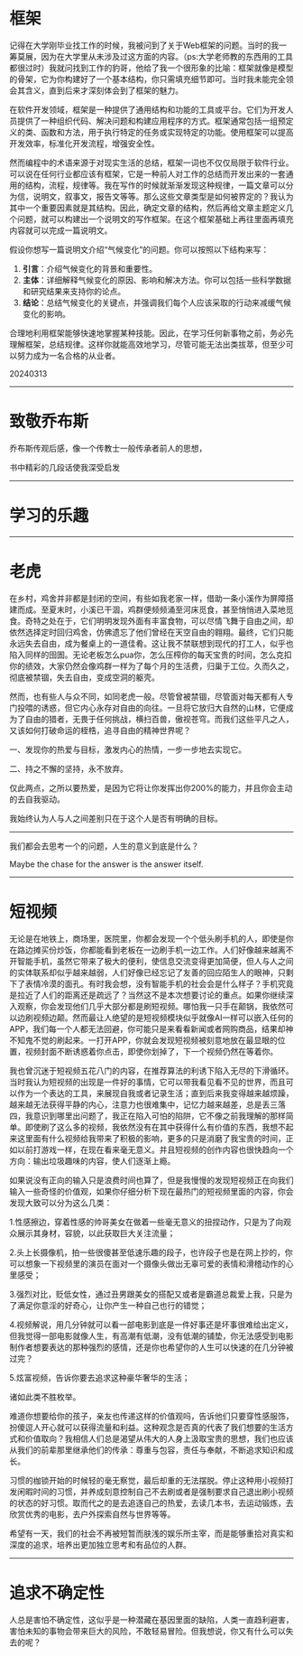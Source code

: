 # 框架

​      记得在大学刚毕业找工作的时候，我被问到了关于Web框架的问题。当时的我一筹莫展，因为在大学里从未涉及过这方面的内容。（ps:大学老师教的东西用的工具都很过时）我就问找到工作的豹哥，他给了我一个很形象的比喻：框架就像是模型的骨架，它为你构建好了一个基本结构，你只需填充细节即可。当时我未能完全领会其含义，直到后来才深刻体会到了框架的魅力。

​      在软件开发领域，框架是一种提供了通用结构和功能的工具或平台。它们为开发人员提供了一种组织代码、解决问题和构建应用程序的方式。框架通常包括一组预定义的类、函数和方法，用于执行特定的任务或实现特定的功能。使用框架可以提高开发效率，标准化开发流程，增强安全性。

​      然而编程中的术语来源于对现实生活的总结，框架一词也不仅仅局限于软件行业。可以说在任何行业都应该有框架，它是一种前人对工作的总结而开发出来的一套通用的结构，流程，规律等。我在写作的时候就渐渐发现这种规律，一篇文章可以分为信，说明文，叙事文，报告文等等。那么这些文章类型是如何被界定的？我认为其中一个重要因素就是其结构。因此，确定文章的结构，然后再给文章主题定义几个问题，就可以构建出一个说明文的写作框架。在这个框架基础上再往里面再填充内容就可以完成一篇说明文。

假设你想写一篇说明文介绍“气候变化”的问题。你可以按照以下结构来写：

1. **引言**：介绍气候变化的背景和重要性。
2. **主体**：详细解释气候变化的原因、影响和解决方法。你可以包括一些科学数据和研究结果来支持你的论点。
3. **结论**：总结气候变化的关键点，并强调我们每个人应该采取的行动来减缓气候变化的影响。

​    合理地利用框架能够快速地掌握某种技能。因此，在学习任何新事物之前，务必先理解框架，总结规律。这样你就能高效地学习，尽管可能无法出类拔萃，但至少可以努力成为一名合格的从业者。

20240313

---

# 致敬乔布斯

乔布斯传观后感，像一个传教士一般传承者前人的思想，

书中精彩的几段话使我深受启发



---

# 学习的乐趣

---

# 老虎

​     在乡村，鸡舍并非都是封闭的空间，有些如我老家一样，借助一条小溪作为屏障搭建而成。至夏末时，小溪已干涸，鸡群便频频涌至河床觅食，甚至悄悄进入菜地觅食。奇特之处在于，它们明明发现外面有丰富食物，可以尽情飞舞于自由之间，却依然选择定时回归鸡舍，仿佛遗忘了他们曾经在天空自由的翱翔。最终，它们只能永远失去自由，成为餐桌上的一道佳肴。这让我不禁联想到现代的打工人，似乎也陷入同样的囹圄。无论老板怎么pua你，怎么压榨你的每天宝贵的时间，怎么克扣你的绩效，大家仍然会像鸡群一样为了每个月的生活费，归巢于工位。久而久之，彻底被禁锢，失去自由，变成空洞的躯壳。

​     然而，也有些人与众不同，如同老虎一般。尽管曾被禁锢，尽管面对每天都有人专门投喂的诱惑，但它内心永存对自由的向往。一旦将它放归大自然的山林，它便成为了自由的猎者，无畏于任何挑战，横扫百兽，傲视苍穹。而我们这些平凡之人，又该如何打破命运的桎梏，追寻自由的精神世界呢？

一、发现你的热爱与目标，激发内心的热情，一步一步地去实现它。

二、持之不懈的坚持，永不放弃。

仅此两点，之所以要热爱，是因为它将让你发挥出你200%的能力，并且你会主动的去自我驱动。

我始终认为人与人之间差别只在于这个人是否有明确的目标。



---

我们都会去思考一个的问题，人生的意义到底是什么？

Maybe the chase for the answer is the answer itself.





---

# 

# 短视频

​		无论是在地铁上，商场里，医院里，你都会发现一个个低头刷手机的人，即使是你在路边摊买份炒饭，你都能看到老板在一边刷手机一边工作。人们好像越来越离不开智能手机，虽然它带来了极大的便利，使信息交流变得更加简便，但人与人之间的实体联系却似乎越来越弱，人们好像已经忘记了友善的回应陌生人的眼神，只剩下了表情冷漠的面孔。有时我会想，没有智能手机的社会会是什么样子？手机究竟是拉近了人们的距离还是疏远了？当然这不是本次想要讨论的重点。如果你继续深入观察，你会发现他们几乎大部分都是刷短视频。哪怕我一只手在颠锅，我依然可以边刷视频边颠。然而最让人绝望的是短视频模块似乎就像AI一样可以嵌入任何的APP，我们每一个人都无法回避，你可能只是来看看新闻或者网购商品，结果却神不知鬼不觉的刷起来。一打开APP，你就会发现短视频被刻意地放在最显眼的位置，视频封面不断诱惑着你点击，即使你划掉了，下一个视频仍然在等着你。

​     我也曾沉迷于短视频五花八门的内容，在推荐算法的利诱下陷入无尽的下滑循环。当时我认为短视频的出现是一件好的事情，它可以带我看见看不见的世界，而且可以作为一个表达的工具，来展现自我或者记录生活；直到后来我变得越来越烦躁，越来越无法获得平静的内心，注意力也很难集中，记忆力越来越差，总是丢三落四，我意识到哪里出问题了，我正在陷入可怕的陷阱，它不像之前我理解的那样简单。即使刷了这么多的视频，我依然没有在其中获得什么有价值的东西，我想不起来这里面有什么视频给我带来了积极的影响，更多的只是消磨了我宝贵的时间，正如以前打游戏一样，在现在看来毫无意义。并且短视频的创作内容也很快趋向一个方向：输出垃圾趣味的内容，使人们逐渐上瘾。

​		如果说没有正向的输入只是浪费时间也算了，但是我慢慢的发现短视频正在向我们输入一些奇怪的价值观，如果你仔细分析下现在最热门的短视频里面的内容，你会发现大致可以分为这么几类：

1.性感擦边，穿着性感的帅哥美女在做着一些毫无意义的扭捏动作，只是为了向观众展示其身材，容貌，以此获取巨大关注流量；

2.头上长摄像机，拍一些很傻甚至低速乐趣的段子，也许段子也是在网上抄的，你可以想象一下视频里的演员在面对一个摄像头做出无辜可爱的表情和滑稽动作的心里感受；

3.强烈对比，贬低女性，通过丑男跟美女的搭配又或者是霸道总裁爱上我，只是为了满足你意淫的好奇心，让你产生一种自己也行的错觉；

4.视频解说，用几分钟就可以看一部电影到底是一件好事还是坏事很难给出定义，但我觉得一部电影就像人生，有高潮有低潮，没有低潮的铺垫，你无法感受到电影制作者想要表达的那种强烈的感情，还是你也希望你的人生可以快速的在几分钟被过完？

5.炫富视频，告诉你要去追求这种豪华奢华的生活；

诸如此类不胜枚举。

​		难道你想要给你的孩子，亲友也传递这样的价值观吗，告诉他们只要穿性感服饰，扮傻逗人开心就可以获得流量和利益。这种观念是否真的代表了我们想要的生活方式和价值取向？我相信人们总是渴望从伟大的人身上汲取宝贵的思想，我们也应该从我们的前辈那里继承他们的传承：尊重与包容，责任与奉献，不断追求知识和成长。

​		习惯的枷锁开始的时候轻的毫无察觉，最后却重的无法摆脱。停止这种用小视频打发闲暇时间的习惯，并养成刻意控制自己不去刷或者是强制要求自己退出刷小视频的状态的好习惯。取而代之的是去追逐自己的热爱，去读几本书，去运动锻炼，去欣赏优秀的电影，去户外探索自然与世界等等。

​		希望有一天，我们的社会不再被短暂而肤浅的娱乐所主宰，而是能够重拾对真实和深度的追求，培养出更加独立思考和有品位的人群。







---

# 追求不确定性

人总是害怕不确定性，这似乎是一种潜藏在基因里面的缺陷，人类一直趋利避害，害怕未知的事物会带来巨大的风险，不敢轻易冒险。但我想说，你又有什么可以失去的呢？









